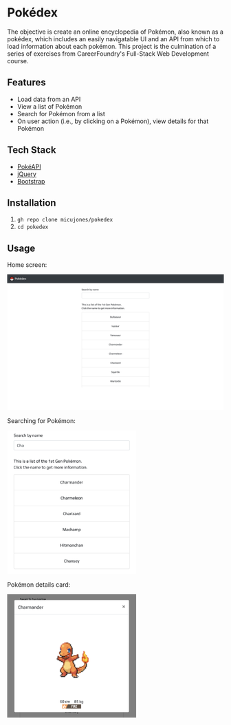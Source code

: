 # Pokédex

The objective is create an online encyclopedia of Pokémon, also known as a pokédex, which includes an easily navigatable UI and an API from which to load information about each pokémon. This project is the culmination of a series of exercises from CareerFoundry's Full-Stack Web Development course.

## Features

-   Load data from an API
-   View a list of Pokémon
-   Search for Pokémon from a list
-   On user action (i.e., by clicking on a Pokémon), view details for that Pokémon

## Tech Stack

-   [PokéAPI](https://pokeapi.co/api/v2/pokemon/?limit=151)
-   [jQuery](https://jquery.com/)
-   [Bootstrap](https://getbootstrap.com)

## Installation

1.  `gh repo clone micujones/pokedex`
2.  `cd pokedex`

## Usage

Home screen:

<img src="image/screenshot_home.png" alt="Pokédex home screen">

Searching for Pokémon:

<img src="image/screenshot_search.png" alt="Pokédex search option" width="300px">

Pokémon details card:

<img src="image/screenshot_card.png" alt="Pokédex search option" width="300px">
